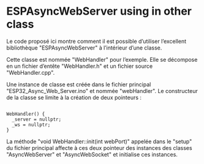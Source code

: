 # ESPAsyncWebServer using in other class


Le code proposé ici montre comment il est possible d’utiliser l’excellent bibliothèque "ESPAsyncWebServer" à l’intérieur d’une classe.

Cette classe est nommée "WebHandler" pour l’exemple. Elle se décompose en un fichier d’entête  "WebHandler.h" et un fichier source "WebHandler.cpp".

Une instance de classe est créée dans le fichier principal "ESP32_Async_Web_Server.ino" et nommée "webHandler". Le constructeur de la classe se limite à la création de deux pointeurs :

<code>
WebHandler() {
  _server = nullptr;
  _ws = nullptr;
}
</code>

La méthode "void WebHandler::init(int webPort)" appelée dans le "setup" du fichier principal affecte à ces deux pointeur des instances des classes "AsyncWebServer" et "AsyncWebSocket" et initialise ces instances.

